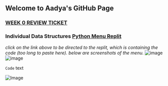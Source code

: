 ## Welcome to Aadya's GitHub Page
### [WEEK 0 REVIEW TICKET](https://github.com/AadyaDaita/indiv_repo/issues/1)




### Individual Data Structures [Python Menu Replit](https://replit.com/join/joleelmawp-aadyanjalidaita)
*click on the link above to be directed to the replit, which is containing the code (too long to paste here). below are screenshots of the menu.*
![image](https://user-images.githubusercontent.com/89221238/158238642-bd0eee4a-ea6e-4fb3-8cfa-c62884a1b1e3.png)
![image](https://user-images.githubusercontent.com/89221238/158101477-e6d3620d-09a7-4f9a-abe7-87a44695b13e.png)












 `Code` text

![Image](src)
